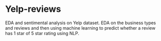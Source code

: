 # Yelp-reviews
EDA and sentimental analysis on Yelp dataset. EDA on the business types and reviews and then using machine learning to predict whether a review has 1 star of 5 star rating using NLP. 

